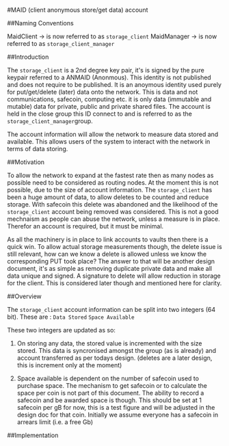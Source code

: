 #MAID (client anonymous store/get data) account

##Naming Conventions

MaidClient  -> is now referred to as ```storage_client```
MaidManager -> is now referred to as ```storage_client_manager```

##Introduction

The ```storage_client``` is a 2nd degree key pair, it's is signed by the pure keypair referred to a ANMAID (Anonmous). This identity is not published and does not require to be published. It is an anoymous identity used purely for put/get/delete (later) data onto the network. This is data and not communications, safecoin, computing etc. it is only data (immutable and mutable) data for private, public and private shared files. The account is held in the close group this ID connect to and is referred to as the ```storage_client_manager```group.

The account information will allow the network to measure data stored and available. This allows users of the system to interact with the network in terms of data storing.


##Motivation

To allow the network to expand at the fastest rate then as many nodes as possible need to be considered as routing nodes. At the moment this is not possible, due to the size of account information. The ```storage_client``` has been a huge amount of data, to allow deletes to be counted and reduce storage. With safecoin this delete was abandoned and the likelihood of the ```storage_client``` account being removed was considered. This is not a good mechnaism as people can abuse the network, unless a measure is in place. Therefor an account is required, but it must be minimal.

As all the machinery is in place to link accounts to vaults then there is a quick win. To allow actual storage measurements though, the delete issue is still relevant, how can we know a delete is allowed unless we know the corresponding PUT took place? The answer to that will be another design document, it's as simple as removing duplicate private data and make all data unique and signed. A signature to delete will allow reduction in storage for the client. This is considered later though and mentioned here for clarity.


##Overview

The ```storage_client``` account information can be split into two integers (64 bit). These are :
```Data Stored```
```Space Available```

These two integers are updated as so:

1. On storing any data, the stored value is incremented with the size stored. This data is syncronised amongst the group (as is already) and account transferred as per todays design. (deletes are a later design, this is increment only at the moment)

2. Space available is dependent on the number of safecoin used to purchase space. The mechanism to get safecoin or to calculate the space per coin is not part of this document. The ability to record a safecoin and be awarded space is though. This should be set at 1 safecoin per gB for now, this is a test figure and will be adjusted in the design doc for that coin. Initially we assume everyone has a safecoin in arrears limit (i.e. a free Gb)

##Implementation
